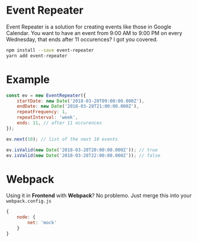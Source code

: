 # Event Repeater

Event Repeater is a solution for creating events like those in Google Calendar. You want to have an event from 9:00 AM to 9:00 PM on every Wednesday, that ends after 11 occurences? I got you covered.

```bash
npm install --save event-repeater
yarn add event-repeater
```

# Example
```javascript
const ev = new EventRepeater({
    startDate: new Date('2018-03-28T09:00:00.000Z'),
    endDate: new Date('2018-03-28T21:00:00.000Z'),
    repeatFrequency: 1,
    repeatInterval: 'week',
    ends: 11, // after 11 occurences
});

ev.next(10); // list of the next 10 events

ev.isValid(new Date('2018-03-28T20:00:00.000Z')); // true
ev.isValid(new Date('2018-03-28T22:00:00.000Z')); // false
```

# Webpack
Using it in **Frontend** with **Webpack**? No problemo. Just merge this into your `webpack.config.js`
```javascript
{
    node: {
        net: 'mock'
    }
}
```
